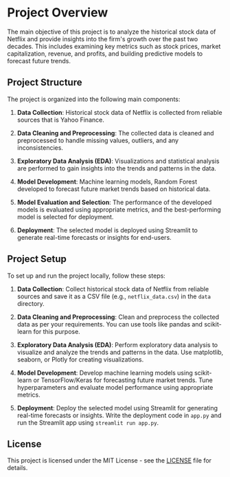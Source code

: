 # Project Overview

The main objective of this project is to analyze the historical stock data of Netflix and provide insights into the firm's growth over the past two decades. This includes examining key metrics such as stock prices, market capitalization, revenue, and profits, and building predictive models to forecast future trends.

## Project Structure

The project is organized into the following main components:

1. **Data Collection**: Historical stock data of Netflix is collected from reliable sources that is Yahoo Finance.

2. **Data Cleaning and Preprocessing**: The collected data is cleaned and preprocessed to handle missing values, outliers, and any inconsistencies.

3. **Exploratory Data Analysis (EDA)**: Visualizations and statistical analysis are performed to gain insights into the trends and patterns in the data.

4. **Model Development**: Machine learning models,  Random Forest developed to forecast future market trends based on historical data.

5. **Model Evaluation and Selection**: The performance of the developed models is evaluated using appropriate metrics, and the best-performing model is selected for deployment.

6. **Deployment**: The selected model is deployed using Streamlit to generate real-time forecasts or insights for end-users.

## Project Setup

To set up and run the project locally, follow these steps:


1. **Data Collection**: Collect historical stock data of Netflix from reliable sources and save it as a CSV file (e.g., `netflix_data.csv`) in the `data` directory.

2. **Data Cleaning and Preprocessing**: Clean and preprocess the collected data as per your requirements. You can use tools like pandas and scikit-learn for this purpose.

3. **Exploratory Data Analysis (EDA)**: Perform exploratory data analysis to visualize and analyze the trends and patterns in the data. Use matplotlib, seaborn, or Plotly for creating visualizations.

4. **Model Development**: Develop machine learning models using scikit-learn or TensorFlow/Keras for forecasting future market trends. Tune hyperparameters and evaluate model performance using appropriate metrics.

5. **Deployment**: Deploy the selected model using Streamlit for generating real-time forecasts or insights. Write the deployment code in `app.py` and run the Streamlit app using `streamlit run app.py`.


## License

This project is licensed under the MIT License - see the [LICENSE](LICENSE) file for details.

